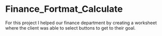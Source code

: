 # Finance_Fortmat_Calculate
For this project I helped our finance department by creating a worksheet where the client was able to select buttons to get to their goal.
